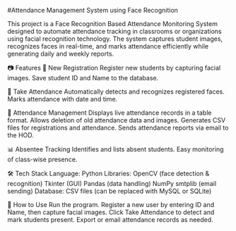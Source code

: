 #Attendance Management System using Face Recognition

This project is a Face Recognition Based Attendance Monitoring System designed to automate attendance tracking in classrooms or organizations using facial recognition technology. The system captures student images, recognizes faces in real-time, and marks attendance efficiently while generating daily and weekly reports.

📷 Features
🔐 New Registration
Register new students by capturing facial images.
Save student ID and Name to the database.

📸 Take Attendance
Automatically detects and recognizes registered faces.
Marks attendance with date and time.

🧾 Attendance Management
Displays live attendance records in a table format.
Allows deletion of old attendance data and images.
Generates CSV files for registrations and attendance.
Sends attendance reports via email to the HOD.

📊 Absentee Tracking
Identifies and lists absent students.
Easy monitoring of class-wise presence.

🛠️ Tech Stack
Language: Python
Libraries:
OpenCV (face detection & recognition)
Tkinter (GUI)
Pandas (data handling)
NumPy
smtplib (email sending)
Database: CSV files (can be replaced with MySQL or SQLite)

📌 How to Use
Run the program.
Register a new user by entering ID and Name, then capture facial images.
Click Take Attendance to detect and mark students present.
Export or email attendance records as needed.
